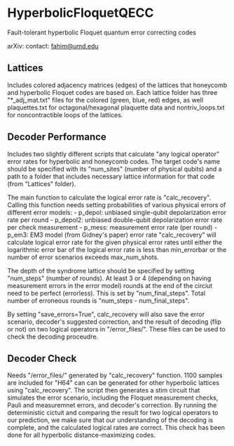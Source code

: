 # HyperbolicFloquetQECC
Fault-tolerant hyperbolic Floquet quantum error correcting codes

arXiv:
contact: fahim@umd.edu


## Lattices
Includes colored adjacency matrices (edges) of the lattices that honeycomb and hyperbolic Floquet codes are based on. Each lattice folder has three "*_adj_mat.txt" files for the colored (green, blue, red) edges, as well plaquettes.txt for octagonal/hexagonal plaquette data and nontriv_loops.txt for noncontractible loops of the lattices. 


## Decoder Performance
Includes two slightly different scripts that calculate "any logical operator" error rates for hyperbolic and honeycomb codes. The target code's name should be specified with its "num_sites" (number of physical qubits) and a path to a folder that includes necessary lattice information for that code (from "Lattices" folder).

The main function to calculate the logical error rate is "calc_recovery". Calling this function needs setting probabilities of various physical errors of different error models:
	- p_depol: unbiased single-qubit depolarization error rate per round
	- p_depol2: unbiased double-qubit depolarization error rate per check measurement
	- p_mess: measurement error rate (per round)
	- p_em3: EM3 model (from Gidney's paper) error rate
"calc_recovery" will calculate logical error rate for the given physical error rates until either the logarithmic error bar of the logical error rate is less than min_errorbar or the number of error scenarios exceeds max_num_shots.

The depth of the syndrome lattice should be specified by setting "num_steps" (number of rounds). At least 3 or 4 (depending on having measurement errors in the error model) rounds at the end of the circiut need to be perfect (errorless). This is set by "num_final_steps". Total number of erroneous rounds is "num_steps - num_final_steps".

By setting "save_errors=True", calc_recovery will also save the error scenario, decoder's suggested correction, and the result of decoding (flip or not) on two logical operators in "/error_files/". These files can be used to check the decoding proceudre.

## Decoder Check
Needs "/error_files/" generated by "calc_recovery" function. 1100 samples are included for "H64" can can be generated for other hyperbolic lattices using "calc_recovery". The script then generates a stim circuit that simulates the error scenario, including the Floquet measurement checks, Pauli and measuremnet errors, and decoder's correction. By running the deterministic cictuit and comparing the result for two logical operators to our prediction, we make sure that our understanding of the decoding is complete, and the calculated logical rates are correct. This check has been done for all hyperbolic distance-maximizing codes.
